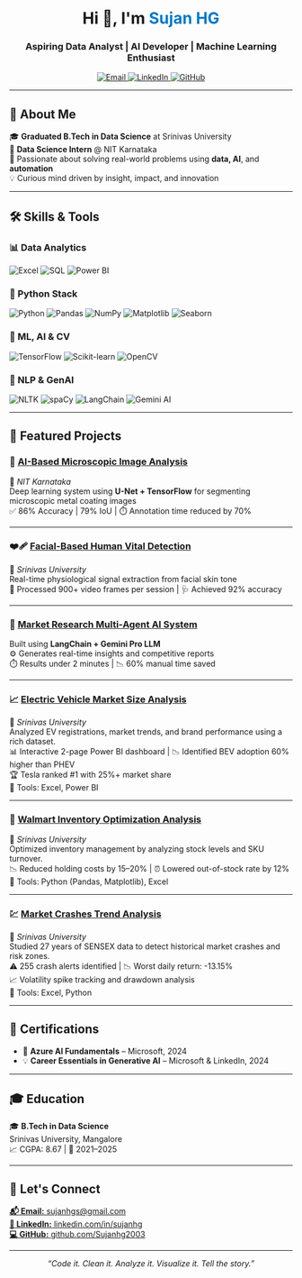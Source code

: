 <h1 align="center">Hi 👋, I'm <span style="color:#007acc">Sujan HG</span></h1>
<h3 align="center">Aspiring Data Analyst | AI Developer | Machine Learning Enthusiast</h3>

<p align="center">
  <a href="mailto:sujanhgs@gmail.com" target="_blank">
    <img src="https://img.shields.io/badge/Email-D14836?style=for-the-badge&logo=gmail&logoColor=white" alt="Email" />
  </a>
  <a href="https://www.linkedin.com/in/sujanhg" target="_blank">
    <img src="https://img.shields.io/badge/LinkedIn-0A66C2?style=for-the-badge&logo=linkedin&logoColor=white" alt="LinkedIn" />
  </a>
  <a href="https://github.com/Sujanhg2003" target="_blank">
    <img src="https://img.shields.io/badge/GitHub-100000?style=for-the-badge&logo=github&logoColor=white" alt="GitHub" />
  </a>
</p>

---

## 🌟 About Me

🎓 **Graduated  B.Tech in Data Science** at Srinivas University  
🚀 **Data Science Intern** @ NIT Karnataka  
🧠 Passionate about solving real-world problems using **data, AI**, and **automation**  
💡 Curious mind driven by insight, impact, and innovation  

---

## 🛠️ Skills & Tools

### 📊 Data Analytics
![Excel](https://img.shields.io/badge/Excel-217346?style=flat-square&logo=microsoft-excel&logoColor=white)
![SQL](https://img.shields.io/badge/SQL-336791?style=flat-square&logo=mysql&logoColor=white)
![Power BI](https://img.shields.io/badge/PowerBI-F2C811?style=flat-square&logo=powerbi&logoColor=black)

### 🐍 Python Stack
![Python](https://img.shields.io/badge/Python-3776AB?style=flat-square&logo=python&logoColor=white)
![Pandas](https://img.shields.io/badge/Pandas-150458?style=flat-square&logo=pandas)
![NumPy](https://img.shields.io/badge/NumPy-013243?style=flat-square&logo=numpy)
![Matplotlib](https://img.shields.io/badge/Matplotlib-FF4088?style=flat-square&logo=python)
![Seaborn](https://img.shields.io/badge/Seaborn-49a2a2?style=flat-square)

### 🤖 ML, AI & CV
![TensorFlow](https://img.shields.io/badge/TensorFlow-FF6F00?style=flat-square&logo=tensorflow&logoColor=white)
![Scikit-learn](https://img.shields.io/badge/Scikit--learn-F7931E?style=flat-square&logo=scikit-learn)
![OpenCV](https://img.shields.io/badge/OpenCV-5C3EE8?style=flat-square&logo=opencv&logoColor=white)

### 🧠 NLP & GenAI
![NLTK](https://img.shields.io/badge/NLTK-9F9F9F?style=flat-square)
![spaCy](https://img.shields.io/badge/spaCy-09A3D5?style=flat-square)
![LangChain](https://img.shields.io/badge/LangChain-000000?style=flat-square)
![Gemini AI](https://img.shields.io/badge/Gemini%20AI-1A73E8?style=flat-square)

---

## 🚀 Featured Projects

### 🔬 [AI-Based Microscopic Image Analysis](https://github.com/Sujanhg2003/AI-Enhanced-Metal-coating-microscopic-Image-analysis)
📍 *NIT Karnataka*  
Deep learning system using **U-Net + TensorFlow** for segmenting microscopic metal coating images  
✅ 86% Accuracy | 79% IoU | ⏱️ Annotation time reduced by 70%

---

### ❤️‍🩹 [Facial-Based Human Vital Detection](https://github.com/Sujanhg2003/AI-Enhanced-Human-vital-detection-using-facial-color-variations)
📍 *Srinivas University*  
Real-time physiological signal extraction from facial skin tone  
🎥 Processed 900+ video frames per session | 🩺 Achieved 92% accuracy

---

### 🧠 [Market Research Multi-Agent AI System](https://github.com/Sujanhg2003/Market-Research-Use-Case-Generation-Multi-Ai-Agent-System)  
Built using **LangChain + Gemini Pro LLM**  
⚙️ Generates real-time insights and competitive reports  
⏱️ Results under 2 minutes | 📉 60% manual time saved


---

### 📈 [Electric Vehicle Market Size Analysis](https://github.com/Sujanhg2003/Electric-Vehicle-Market-size-Analysis)
📍 *Srinivas University*  
Analyzed EV registrations, market trends, and brand performance using a rich dataset.  
📊 Interactive 2-page Power BI dashboard | 📉 Identified BEV adoption 60% higher than PHEV  
🏆 Tesla ranked #1 with 25%+ market share  
🧠 Tools: Excel, Power BI

---

### 🏬 [Walmart Inventory Optimization Analysis](https://github.com/Sujanhg2003/Inventory-Optimization-Data-analysis-on-WallMart-Data)
📍 *Srinivas University*  
Optimized inventory management by analyzing stock levels and SKU turnover.  
📉 Reduced holding costs by 15–20% | ⏰ Lowered out-of-stock rate by 12%  
🧠 Tools: Python (Pandas, Matplotlib), Excel

---

### 💹 [Market Crashes Trend Analysis](https://github.com/Sujanhg2003/Market-Crashes-Analysis)
📍 *Srinivas University*  
Studied 27 years of SENSEX data to detect historical market crashes and risk zones.  
⚠️ 255 crash alerts identified | 📉 Worst daily return: -13.15%  
📈 Volatility spike tracking and drawdown analysis  
🧠 Tools: Excel, Python


---

## 📜 Certifications

- 🧠 **Azure AI Fundamentals** – Microsoft, 2024  
- 💡 **Career Essentials in Generative AI** – Microsoft & LinkedIn, 2024  

---

## 🎓 Education

🎓 **B.Tech in Data Science**  
Srinivas University, Mangalore  
📈 CGPA: 8.67 | 📅 2021–2025

---

## 🤝 Let's Connect

<p align="left">
  <a href="mailto:sujanhgs@gmail.com"><strong>📬 Email:</strong> sujanhgs@gmail.com</a><br>
  <a href="https://www.linkedin.com/in/sujanhg"><strong>🔗 LinkedIn:</strong> linkedin.com/in/sujanhg</a><br>
  <a href="https://github.com/Sujanhg2003"><strong>💻 GitHub:</strong> github.com/Sujanhg2003</a>
</p>

---

<p align="center">
  <em>“Code it. Clean it. Analyze it. Visualize it. Tell the story.”</em>
</p>
